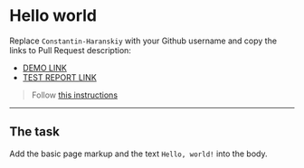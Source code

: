 # Hello world
Replace `Constantin-Haranskiy` with your Github username and copy the links to Pull Request description:
- [DEMO LINK](https://Constantin-Haranskiy.github.io/layout_hello-world/)
- [TEST REPORT LINK](https://Constantin-Haranskiy.github.io/layout_hello-world/report/html_report/)

> Follow [this instructions](https://mate-academy.github.io/layout_task-guideline/#how-to-solve-the-layout-tasks-on-github)
___

## The task
Add the basic page markup and the text `Hello, world!` into the body.
